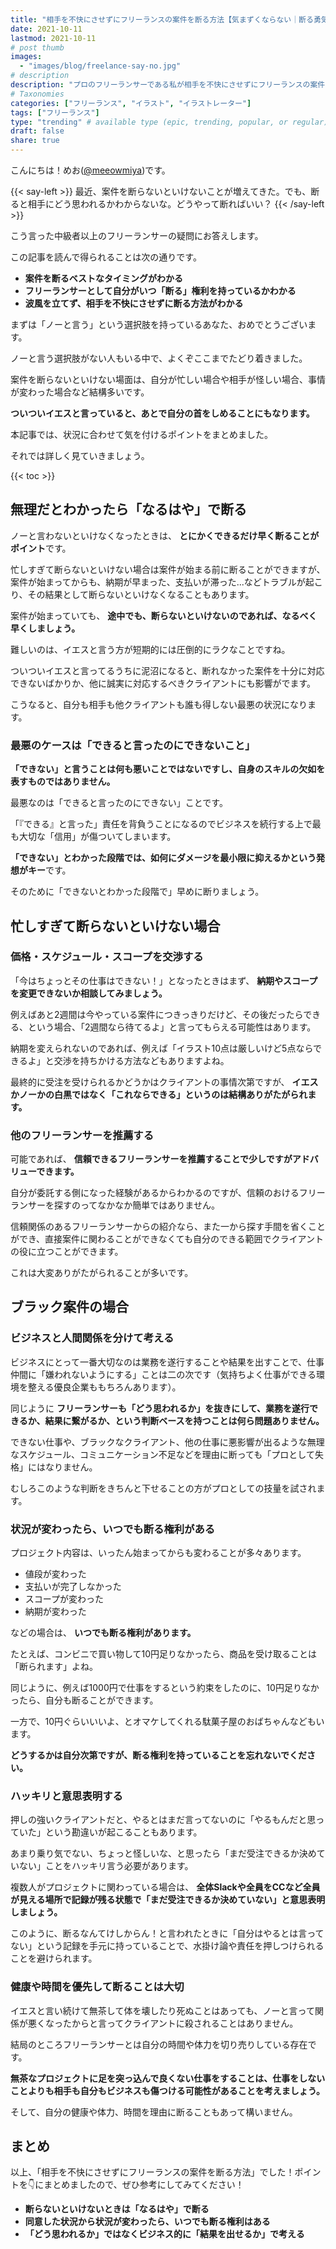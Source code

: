 ```yaml
---
title: "相手を不快にさせずにフリーランスの案件を断る方法【気まずくならない｜断る勇気｜副業｜プロが教えます】"
date: 2021-10-11
lastmod: 2021-10-11
# post thumb
images:
  - "images/blog/freelance-say-no.jpg"
# description
description: "プロのフリーランサーである私が相手を不快にさせずにフリーランスの案件を断る方法を解説します。"
# Taxonomies
categories: ["フリーランス", "イラスト", "イラストレーター"]
tags: ["フリーランス"]
type: "trending" # available type (epic, trending, popular, or regular)
draft: false
share: true
---
```


こんにちは！めお(<u><a href="https://twitter.com/meeowmiya" target="_blank">@meeowmiya</a></u>)です。

{{< say-left >}}
最近、案件を断らないといけないことが増えてきた。でも、断ると相手にどう思われるかわからないな。どうやって断ればいい？
{{< /say-left >}}

こう言った中級者以上のフリーランサーの疑問にお答えします。

この記事を読んで得られることは次の通りです。
* **案件を断るベストなタイミングがわかる**
* **フリーランサーとして自分がいつ「断る」権利を持っているかわかる**
* **波風を立てず、相手を不快にさせずに断る方法がわかる**

まずは「ノーと言う」という選択肢を持っているあなた、おめでとうございます。

ノーと言う選択肢がない人もいる中で、よくぞここまでたどり着きました。

案件を断らないといけない場面は、自分が忙しい場合や相手が怪しい場合、事情が変わった場合など結構多いです。

<span class="keiko-red"> **ついついイエスと言っていると、あとで自分の首をしめることにもなります。**</span>

本記事では、状況に合わせて気を付けるポイントをまとめました。

それでは詳しく見ていきましょう。	

{{< toc >}}

## 無理だとわかったら「なるはや」で断る

ノーと言わないといけなくなったときは、<span class="keiko-red"> **とにかくできるだけ早く断ることがポイント**</span>です。

忙しすぎて断らないといけない場合は案件が始まる前に断ることができますが、案件が始まってからも、納期が早まった、支払いが滞った...などトラブルが起こり、その結果として断らないといけなくなることもあります。

案件が始まっていても、<span class="keiko-red"> **途中でも、断らないといけないのであれば、なるべく早くしましょう。**</span>

難しいのは、イエスと言う方が短期的には圧倒的にラクなことですね。

ついついイエスと言ってるうちに泥沼になると、断れなかった案件を十分に対応できないばかりか、他に誠実に対応するべきクライアントにも影響がでます。

こうなると、自分も相手も他クライアントも誰も得しない最悪の状況になります。

### 最悪のケースは「できると言ったのにできないこと」

<span class="keiko-red"> **「できない」と言うことは何も悪いことではないですし、自身のスキルの欠如を表すものではありません。**</span>

最悪なのは「できると言ったのにできない」ことです。

「『できる』と言った」責任を背負うことになるのでビジネスを続行する上で最も大切な「信用」が傷ついてしまいます。

<span class="keiko-red"> **「できない」とわかった段階では、如何にダメージを最小限に抑えるかという発想がキー**</span>です。

そのために「できないとわかった段階で」早めに断りましょう。

## 忙しすぎて断らないといけない場合

### 価格・スケジュール・スコープを交渉する

「今はちょっとその仕事はできない！」となったときはまず、<span class="keiko-red"> **納期やスコープを変更できないか相談してみましょう。**</span>

例えばあと2週間は今やっている案件につきっきりだけど、その後だったらできる、という場合、「2週間なら待てるよ」と言ってもらえる可能性はあります。

納期を変えられないのであれば、例えば「イラスト10点は厳しいけど5点ならできるよ」と交渉を持ちかける方法などもありますよね。

最終的に受注を受けられるかどうかはクライアントの事情次第ですが、<span class="keiko-red"> **イエスかノーかの白黒ではなく「これならできる」というのは結構ありがたがられます。**</span>

### 他のフリーランサーを推薦する

可能であれば、<span class="keiko-red"> **信頼できるフリーランサーを推薦することで少しですがアドバリューできます。**</span>

自分が委託する側になった経験があるからわかるのですが、信頼のおけるフリーランサーを探すのってなかなか簡単ではありません。

信頼関係のあるフリーランサーからの紹介なら、また一から探す手間を省くことができ、直接案件に関わることができなくても自分のできる範囲でクライアントの役に立つことができます。

これは大変ありがたがられることが多いです。

## ブラック案件の場合

### ビジネスと人間関係を分けて考える

ビジネスにとって一番大切なのは業務を遂行することや結果を出すことで、仕事仲間に「嫌われないようにする」ことは二の次です（気持ちよく仕事ができる環境を整える優良企業ももちろんあります）。

同じように<span class="keiko-red"> **フリーランサーも「どう思われるか」を抜きにして、業務を遂行できるか、結果に繋がるか、という判断ベースを持つことは何ら問題ありません。**</span>

できない仕事や、ブラックなクライアント、他の仕事に悪影響が出るような無理なスケジュール、コミュニケーション不足などを理由に断っても「プロとして失格」にはなりません。

むしろこのような判断をきちんと下せることの方がプロとしての技量を試されます。

### 状況が変わったら、いつでも断る権利がある

プロジェクト内容は、いったん始まってからも変わることが多々あります。

* 値段が変わった
* 支払いが完了しなかった
* スコープが変わった
* 納期が変わった

などの場合は、<span class="keiko-red"> **いつでも断る権利があります。**</span>

たとえば、コンビニで買い物して10円足りなかったら、商品を受け取ることは「断られます」よね。

同じように、例えば1000円で仕事をするという約束をしたのに、10円足りなかったら、自分も断ることができます。

一方で、10円ぐらいいいよ、とオマケしてくれる駄菓子屋のおばちゃんなどもいます。

<span class="keiko-red"> **どうするかは自分次第ですが、断る権利を持っていることを忘れないでください。**</span>

### ハッキリと意思表明する

押しの強いクライアントだと、やるとはまだ言ってないのに「やるもんだと思っていた」という勘違いが起こることもあります。

あまり乗り気でない、ちょっと怪しいな、と思ったら「まだ受注できるか決めていない」ことをハッキリ言う必要があります。

複数人がプロジェクトに関わっている場合は、<span class="keiko-red"> **全体Slackや全員をCCなど全員が見える場所で記録が残る状態で「まだ受注できるか決めていない」と意思表明しましょう。**</span>

このように、断るなんてけしからん！と言われたときに「自分はやるとは言ってない」という記録を手元に持っていることで、水掛け論や責任を押しつけられることを避けられます。

### 健康や時間を優先して断ることは大切

イエスと言い続けて無茶して体を壊したり死ぬことはあっても、ノーと言って関係が悪くなったからと言ってクライアントに殺されることはありません。

結局のところフリーランサーとは自分の時間や体力を切り売りしている存在です。

<span class="keiko-red"> **無茶なプロジェクトに足を突っ込んで良くない仕事をすることは、仕事をしないことよりも相手も自分もビジネスも傷つける可能性があることを考えましょう。**</span>

そして、自分の健康や体力、時間を理由に断ることもあって構いません。

## まとめ
以上、「相手を不快にさせずにフリーランスの案件を断る方法」でした！ポイントを👇にまとめましたので、ぜひ参考にしてみてください！

* **断らないといけないときは「なるはや」で断る**
* **同意した状況から状況が変わったら、いつでも断る権利はある**
* **「どう思われるか」ではなくビジネス的に「結果を出せるか」で考える**